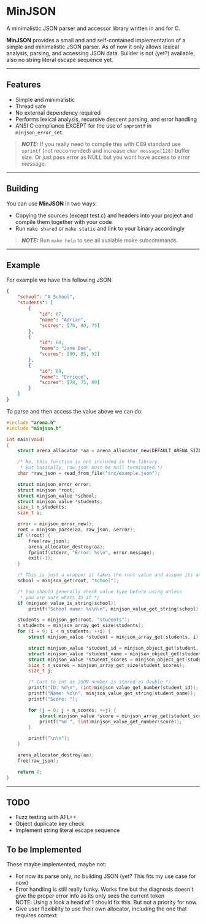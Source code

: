 # MinJSON
A minimalistic JSON parser and accessor library written in and for C.

**MinJSON** provides a small and and self-contained implementation of a simple and
minimalistic JSON parser. As of now it only allows lexical analysis, parsing, and
accessing JSON data. Builder is not (yet?) available, also no string literal escape
sequence yet.

---

## Features
- Simple and minimalistic
- Thread safe
- No external dependency required
- Performs lexical analysis, recursive descent parsing, and error handling
- ANSI C compliance EXCEPT for the use of `snprintf` in `minjson_error_set`.
> **_NOTE:_** If you really need to compile this with C89 standard use `sprintf`
(not reccomended) and increase `char message[128]` buffer size. Or just pass
error as NULL but you wont have access to error message.

---

## Building
You can use **MinJSON** in two ways:
- Copying the sources (except test.c) and headers into your project and compile them together with your code
- Run `make shared` or `make static` and link to your binary accordingly
> **_NOTE:_** Run `make help` to see all avaiable make subcommands.

---

## Example
For example we have this following JSON:
```json
{
    "school": "A School",
    "students": [
        {
            "id": 67,
            "name": "Adrian",
            "scores": [78, 80, 75]
        },
        {
            "id": 68,
            "name": "Jane Doe",
            "scores": [90, 85, 92]
        },
        {
            "id": 69,
            "name": "Enrique",
            "scores": [78, 75, 80]
        }
    ]
}
```
To parse and then access the value above we can do:
```c
#include "arena.h"
#include "minjson.h"

int main(void)
{
    struct arena_allocator *aa = arena_allocator_new(DEFAULT_ARENA_SIZE);

    /* No, this function is not included in the library.
     * But basically, raw_json must be null terminated.*/
    char *raw_json = read_from_file("src/example.json");

    struct minjson_error error;
    struct minjson *root;
    struct minjson_value *school;
    struct minjson_value *students;
    size_t n_students;
    size_t i;

    error = minjson_error_new();
    root = minjson_parse(aa, raw_json, &error);
    if (!root) {
        free(raw_json);
        arena_allocator_destroy(aa);
        fprintf(stderr, "Error: %s\n", error.message);
        exit(-1);
    }

    /* This is just a wrapper it takes the root value and assume its an object */
    school = minjson_get(root, "school");

    /* You should generally check value type before using unless
     * you are sure whats in it */
    if (minjson_value_is_string(school))
        printf("School name: %s\n\n", minjson_value_get_string(school));

    students = minjson_get(root, "students");
    n_students = minjson_array_get_size(students);
    for (i = 0; i < n_students; ++i) {
        struct minjson_value *student = minjson_array_get(students, i);

        struct minjson_value *student_id = minjson_object_get(student, "id");
        struct minjson_value *student_name = minjson_object_get(student, "name");
        struct minjson_value *student_scores = minjson_object_get(student, "scores");
        size_t n_scores = minjson_array_get_size(student_scores);
        size_t j;

        /* Cast to int as JSON number is stored as double */
        printf("ID: %d\n", (int)minjson_value_get_number(student_id));
        printf("Name: %s\n", minjson_value_get_string(student_name));
        printf("Score: ");

        for (j = 0; j < n_scores; ++j) {
            struct minjson_value *score = minjson_array_get(student_scores, j);
            printf("%d ", (int)minjson_value_get_number(score));
        }

        printf("\n\n");
    }

    arena_allocator_destroy(aa);
    free(raw_json);

    return 0;
}
```

---

## TODO
- Fuzz testing with AFL++
- Object duplicate key check
- Implement string literal escape sequence

## To be Implemented
These maybe implemented, maybe not:
- For now its parse only, no building JSON (yet? This fits my use case for now)
- Error handling is still really funky. Works fine but the diagnosis doesn't
  give the proper error info as its only sees the current token \
  NOTE: Using a look a head of 1 should fix this. But not a priority for now.
- Give user flexibility to use their own allocator, including the one that requires context
